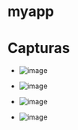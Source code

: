 # myapp

# Capturas
- ![image](https://github.com/user-attachments/assets/7305ea18-8800-4eeb-9e78-f2ce80154d24)

- ![image](https://github.com/user-attachments/assets/731aa77e-ca68-47a3-8463-68961247d44a)

- ![image](https://github.com/user-attachments/assets/7051a1df-6d7b-46d4-af09-d9fc5eeb101a)

- ![image](https://github.com/user-attachments/assets/2147eef1-e4cd-4ab2-b8a2-e15130017833)


